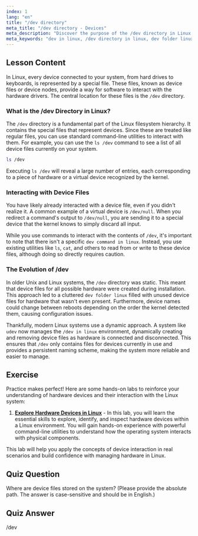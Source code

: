 ```yaml
---
index: 1
lang: "en"
title: "/dev directory"
meta_title: "/dev directory - Devices"
meta_description: "Discover the purpose of the /dev directory in Linux. This guide explains what the dev folder is, how to explore it with `ls /dev`, and the role of device files for system hardware."
meta_keywords: "dev in linux, /dev directory in linux, dev folder linux, ls /dev, dev command in linux, device files, device nodes, linux devices"
---
```


## Lesson Content

In Linux, every device connected to your system, from hard drives to keyboards, is represented by a special file. These files, known as device files or device nodes, provide a way for software to interact with the hardware drivers. The central location for these files is the `/dev` directory.

### What is the /dev Directory in Linux?

The `/dev` directory is a fundamental part of the Linux filesystem hierarchy. It contains the special files that represent devices. Since these are treated like regular files, you can use standard command-line utilities to interact with them. For example, you can use the `ls /dev` command to see a list of all device files currently on your system.

```bash
ls /dev
```

Executing `ls /dev` will reveal a large number of entries, each corresponding to a piece of hardware or a virtual device recognized by the kernel.

### Interacting with Device Files

You have likely already interacted with a device file, even if you didn't realize it. A common example of a virtual device is `/dev/null`. When you redirect a command's output to `/dev/null`, you are sending it to a special device that the kernel knows to simply discard all input.

While you use commands to interact with the contents of `/dev`, it's important to note that there isn't a specific `dev command in linux`. Instead, you use existing utilities like `ls`, `cat`, and others to read from or write to these device files, although doing so directly requires caution.

### The Evolution of /dev

In older Unix and Linux systems, the `/dev` directory was static. This meant that device files for all possible hardware were created during installation. This approach led to a cluttered `dev folder linux` filled with unused device files for hardware that wasn't even present. Furthermore, device names could change between reboots depending on the order the kernel detected them, causing configuration issues.

Thankfully, modern Linux systems use a dynamic approach. A system like `udev` now manages the `/dev in linux` environment, dynamically creating and removing device files as hardware is connected and disconnected. This ensures that `/dev` only contains files for devices currently in use and provides a persistent naming scheme, making the system more reliable and easier to manage.

## Exercise

Practice makes perfect! Here are some hands-on labs to reinforce your understanding of hardware devices and their interaction with the Linux system:

1. **[Explore Hardware Devices in Linux](https://labex.io/labs/comptia-explore-hardware-devices-in-linux-590861)** - In this lab, you will learn the essential skills to explore, identify, and inspect hardware devices within a Linux environment. You will gain hands-on experience with powerful command-line utilities to understand how the operating system interacts with physical components.

This lab will help you apply the concepts of device interaction in real scenarios and build confidence with managing hardware in Linux.

## Quiz Question

Where are device files stored on the system? (Please provide the absolute path. The answer is case-sensitive and should be in English.)

## Quiz Answer

/dev
